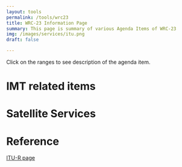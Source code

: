 ```yaml
---
layout: tools
permalink: /tools/wrc23
title: WRC-23 Information Page
summary: This page is summary of various Agenda Items of WRC-23
img: /images/services/itu.png
draft: false

---
```


Click on the ranges to see description of the agenda item. 

<div id="observablehq-viewof-wrcplot-ee862711"></div>

<link rel="stylesheet" href="https://cdn.jsdelivr.net/npm/@observablehq/inspector@5/dist/inspector.css">
<script type="module">
import {Runtime, Inspector} from "https://cdn.jsdelivr.net/npm/@observablehq/runtime@5/dist/runtime.js";
import define from "https://api.observablehq.com/d/37fe8d968a5e9cca@287.js?v=3";
new Runtime().module(define, name => {
  if (name === "viewof wrcplot") return new Inspector(document.querySelector("#observablehq-viewof-wrcplot-ee862711"));
});
</script>
 

# IMT related items

# Satellite Services 


# Reference

<a target="_none" href="https://www.itu.int/en/ITU-R/study-groups/rcpm/Pages/wrc-23-studies.aspx"> ITU-R page </a>
